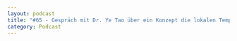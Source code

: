 ```yaml
---
layout: podcast
title: "#65 - Gespräch mit Dr. Ye Tao über ein Konzept die lokalen Temperatureffekte zu reduzieren, wenn sich die Erderwärmung nicht mehr aufhalten lässt [english]"
category: Podcast
---
```


<p><script class="podigee-podcast-player" src="https://cdn.podigee.com/podcast-player/javascripts/podigee-podcast-player.js" data-configuration="https://interviews-4-future.podigee.io/65-i4f/embed?context=external"></script></p>
